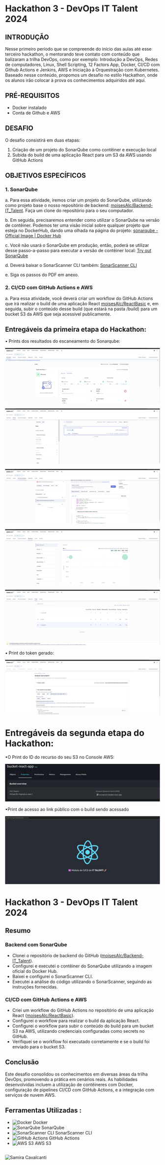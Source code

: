 # Hackathon 3 - DevOps IT Talent 2024

## INTRODUÇÃO
Nesse primeiro período que se compreende do início das aulas até esse terceiro hackathon, o mentorando teve contato com conteúdo que balizaram a trilha DevOps, como por exemplo: Introdução a DevOps, Redes de computadores, Linux, Shell Scripting, 12 Factors App, Docker, CI/CD com Github Actions e Jenkins, AWS e Iniciação à Orquestração com Kubernetes. Baseado nesse conteúdo, propomos um desafio no estilo Hackathon, onde os alunos irão colocar à prova os conhecimentos adquiridos até aqui.

## PRÉ-REQUISITOS
- Docker instalado
- Conta de Github e AWS

## DESAFIO
O desafio consistirá em duas etapas:
1. Criação de um projeto do SonarQube como contêiner e execução local
2. Subida do build de uma aplicação React para um S3 da AWS usando GitHub Actions

## OBJETIVOS ESPECÍFICOS

### 1. SonarQube
a. Para essa atividade, iremos criar um projeto do SonarQube, utilizando como projeto base o nosso repositório de backend: [moisesAlc/Backend-IT_Talent](https://github.com/moisesAlc/Backend-IT_Talent). Faça um clone do repositório para o seu computador.

b. Em seguida, precisaremos entender como utilizar o SonarQube na versão de contêiner. Podemos ter uma visão inicial sobre qualquer projeto que esteja no DockerHub, dando uma olhada na página do projeto: [sonarqube - Official Image | Docker Hub](https://hub.docker.com/_/sonarqube)

c. Você não usará o SonarQube em produção, então, poderá se utilizar desse passo-a-passo para executar a versão de contêiner local: [Try out SonarQube](https://docs.sonarqube.org/latest/setup/get-started-2-minutes/)

d. Deverá baixar o SonarScanner CLI também: [SonarScanner CLI](https://docs.sonarqube.org/latest/analysis/scan/sonarscanner/)

e. Siga os passos do PDF em anexo.

### 2. CI/CD com GitHub Actions e AWS
a. Para essa atividade, você deverá criar um workflow do GitHub Actions que irá realizar o build de uma aplicação React [moisesAlc/ReactBasic](https://github.com/moisesAlc/ReactBasic) e, em seguida, subir o conteúdo desse build (que estará na pasta /build) para um bucket S3 da AWS que seja acessível publicamente.


## Entregáveis da primeira etapa do Hackathon:
• Prints dos resultados do escaneamento do Sonarqube:

![alt text](1.png)  

![alt text](2.png)

![alt text](3.png)

![alt text](4.png)

![alt text](5.png)

• Print do token gerado:

![alt text](print-token.png)


# Entregáveis da segunda etapa do Hackathon:

•O Print do ID do recurso do seu S3 no Console AWS:

![alt text](ID.png)


 •Print de acesso ao link público com o build sendo acessado

![alt text](image.png)




###

# Hackathon 3 - DevOps IT Talent 2024

## Resumo
###  Backend com SonarQube
- Clonei o repositório de backend do GitHub ([moisesAlc/Backend-IT_Talent](https://github.com/moisesAlc/Backend-IT_Talent)).
- Configurei e executei o contêiner do SonarQube utilizando a imagem oficial do Docker Hub.
- Baixei e configurei o SonarScanner CLI.
- Executei a análise do código utilizando o SonarScanner, seguindo as instruções fornecidas.

### CI/CD com GitHub Actions e AWS
- Criei um workflow do GitHub Actions no repositório de uma aplicação React ([moisesAlc/ReactBasic](https://github.com/moisesAlc/ReactBasic)).
- Configurei o workflow para realizar o build da aplicação React.
- Configurei o workflow para subir o conteúdo do build para um bucket S3 na AWS, utilizando credenciais configuradas como secrets no GitHub.
- Verifiquei se o workflow foi executado corretamente e se o build foi enviado para o bucket S3.

## Conclusão
Este desafio consolidou os conhecimentos em diversas áreas da trilha DevOps, promovendo a prática em cenários reais. As habilidades desenvolvidas incluem a utilização de contêineres com Docker, configuração de pipelines CI/CD com GitHub Actions, e a integração com serviços de nuvem AWS.

## Ferramentas Utilizadas :
- ![Docker](https://img.shields.io/badge/Docker-2496ED?style=for-the-badge&logo=docker&logoColor=white) Docker
- ![SonarQube](https://img.shields.io/badge/SonarQube-4E9BCD?style=for-the-badge&logo=sonarqube&logoColor=white) SonarQube
- ![SonarScanner CLI](https://img.shields.io/badge/SonarScanner_CLI-4E9BCD?style=for-the-badge&logo=sonarqube&logoColor=white) SonarScanner CLI
- ![GitHub Actions](https://img.shields.io/badge/GitHub_Actions-2088FF?style=for-the-badge&logo=github-actions&logoColor=white) GitHub Actions
- ![AWS S3](https://img.shields.io/badge/AWS_S3-569A31?style=for-the-badge&logo=amazon-s3&logoColor=white) AWS S3

## 


![Samira Cavalcanti](https://img.shields.io/badge/Aluna-Samira%20Cavalcanti-blue?style=for-the-badge)
